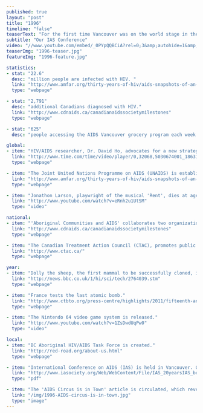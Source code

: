 ```yaml
---
published: true
layout: "post"
title: "1996"
timeline: "false"
teaserText: "For the first time Vancouver was on the world stage in the fight against AIDS and we did not disappoint. This is the story of the XI International AIDS Conference in Vancouver."
subtitle: "Our IAS Conference"
video: "//www.youtube.com/embed/_0PYpQQBCiA?rel=0;3&amp;autohide=1&amp;showinfo=0"
teaserImg: "1996-teaser.jpg"
featureImg: "1996-feature.jpg"

statistics:
- stat: "22.6"
  desc: "million people are infected with HIV. "
  link: "http://www.amfar.org/thirty-years-of-hiv/aids-snapshots-of-an-epidemic/"
  type: "webpage"

- stat: "2,791"
  desc: "additional Canadians diagnosed with HIV."
  link: "http://www.cdnaids.ca/canadianaidssocietymilestones"
  type: "webpage"

- stat: "625"
  desc: "people accessing the AIDS Vancouver grocery program each week."

global:
- item: "HIV/AIDS researcher, Dr. David Ho, advocates for a new strategy for treating HIV – 'hit early, hit hard.' He is named TIME Magazine’s 'Man of the Year.'"
  link: "http://www.time.com/time/video/player/0,32068,5030674001_1863136,00.html"
  type: "webpage"

- item: "The Joint United Nations Programme on AIDS (UNAIDS) is established with the aim to coordinate a global response to the pandemic."
  link: "http://www.amfar.org/thirty-years-of-hiv/aids-snapshots-of-an-epidemic/"
  type: "webpage"

- item: "Jonathon Larson, playwright of the musical 'Rent', dies at age 35."
  link: "http://www.youtube.com/watch?v=eRnh2u1UtSM"
  type: "video"

national:
- item: "'Aboriginal Communities and AIDS' collaborates two organizations, Canadian AIDS Society and Canadian Aboriginal AIDS Network, to address the increasing number of AIDS reports found in the aboriginal populations. "
  link: "http://www.cdnaids.ca/canadianaidssocietymilestones"
  type: "webpage"

- item: "The Canadian Treatment Action Council (CTAC), promotes public health policy and advocates for a holistic approach to the treatment of HIV/AIDS."
  link: "http://www.ctac.ca/"
  type: "webpage"

year:
- item: "Dolly the sheep, the first mammal to be successfully cloned, is born at the Roslin Institute in Scotland."
  link: "http://news.bbc.co.uk/1/hi/sci/tech/2764039.stm"
  type: "webpage"

- item: "France tests the last atomic bomb."
  link: "http://www.ctbto.org/press-centre/highlights/2011/fifteenth-anniversaryof-frances-last-nuclear-test/"
  type: "webpage"

- item: "The Nintendo 64 video game system is released."
  link: "http://www.youtube.com/watch?v=1ZsDwdUqPw0"
  type: "video"

local:
- item: "BC Aboriginal HIV/AIDS Task Force is created."
  link: "http://red-road.org/about-us.html"
  type: "webpage"

- item: "International Conference on AIDS (IAS) is held in Vancouver. Over 15,000 advocates, researchers, health care workers, and people living with HIV/AIDS travel to Vancouver from 125 countries to partake or listen to over 5,000 presentations.Dr. Julio Montaner and his team presents HAART (Highly Active Antiretroviral Therapy), which is still a treatment used to date."
  link: "http://www.iasociety.org/Web/WebContent/File/IAS_20yearsIAS_book.pdf"
  type: "pdf"

- item: "The 'AIDS Circus is in Town' article is circulated, which reveals many of the homophobic viewpoints and distaste regarding the IAS conference being held in Vancouver."
  link: "/img/1996-AIDS-circus-is-in-town.jpg"
  type: "image"
---
```

